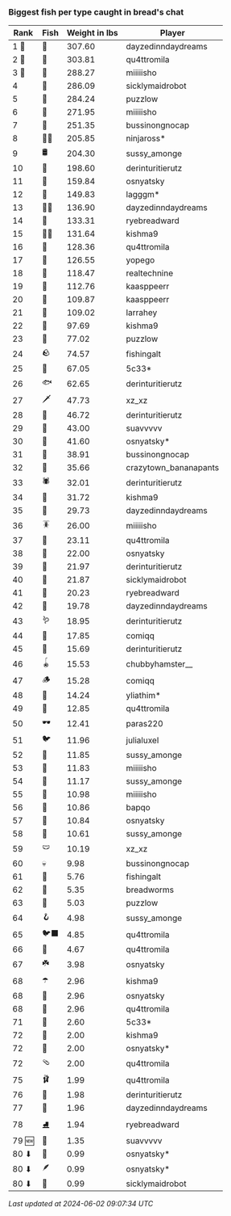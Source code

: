 ### Biggest fish per type caught in bread's chat
| Rank | Fish | Weight in lbs | Player |
|------|--------|-----------|---------|
| 1 🥇  | 🦑 | 307.60 | dayzedinndaydreams |
| 2 🥈  | 🐳 | 303.81 | qu4ttromila |
| 3 🥉  | 🦈 | 288.27 | miiiiisho |
| 4  | 🦕 | 286.09 | sicklymaidrobot |
| 5  | 🐉 | 284.24 | puzzlow |
| 6  | 🐍 | 271.95 | miiiiisho |
| 7  | 🐢 | 251.35 | bussinongnocap |
| 8  | 🐻‍❄ | 205.85 | ninjaross* |
| 9  | 🛢️ | 204.30 | sussy_amonge |
| 10  | 🐙 | 198.60 | derinturitierutz |
| 11  | 🐋 | 159.84 | osnyatsky |
| 12  | 🐊 | 149.83 | lagggm* |
| 13  | 🧜‍♀️ | 136.90 | dayzedinndaydreams |
| 14  | 🦭 | 133.31 | ryebreadward |
| 15  | 🧞‍♂ | 131.64 | kishma9 |
| 16  | 🦪 | 128.36 | qu4ttromila |
| 17  | 🦞 | 126.55 | yopego |
| 18  | 🧟 | 118.47 | realtechnine |
| 19  | 🐬 | 112.76 | kaasppeerr |
| 20  | 📱 | 109.87 | kaasppeerr |
| 21  | 🦇 | 109.02 | larrahey |
| 22  | 🪸 | 97.69 | kishma9 |
| 23  | 👑 | 77.02 | puzzlow |
| 24  | 🪨 | 74.57 | fishingalt |
| 25  | 🦐 | 67.05 | 5c33* |
| 26  | 🐟 | 62.65 | derinturitierutz |
| 27  | 🗡️ | 47.73 | xz_xz |
| 28  | 🐸 | 46.72 | derinturitierutz |
| 29  | 🦫 | 43.00 | suavvvvv |
| 30  | 🐧 | 41.60 | osnyatsky* |
| 31  | 🦀 | 38.91 | bussinongnocap |
| 32  | 🐡 | 35.66 | crazytown_bananapants |
| 33  | 🕷️ | 32.01 | derinturitierutz |
| 34  | 🥒 | 31.72 | kishma9 |
| 35  | 🧽 | 29.73 | dayzedinndaydreams |
| 36  | 🪳 | 26.00 | miiiiisho |
| 37  | 🎰 | 23.11 | qu4ttromila |
| 38  | 🦠 | 22.00 | osnyatsky |
| 39  | 🐠 | 21.97 | derinturitierutz |
| 40  | 🪼 | 21.87 | sicklymaidrobot |
| 41  | 🧭 | 20.23 | ryebreadward |
| 42  | 🦦 | 19.78 | dayzedinndaydreams |
| 43  | 🪱 | 18.95 | derinturitierutz |
| 44  | 🍄 | 17.85 | comiqq |
| 45  | 🦆 | 15.69 | derinturitierutz |
| 46  | 🪀 | 15.53 | chubbyhamster__ |
| 47  | 🪵 | 15.28 | comiqq |
| 48  | 🐌 | 14.24 | yliathim* |
| 49  | 🎱 | 12.85 | qu4ttromila |
| 50  | 🕶️ | 12.41 | paras220 |
| 51  | 🐦 | 11.96 | julialuxel |
| 52  | 👒 | 11.85 | sussy_amonge |
| 53  | 🧸 | 11.83 | miiiiisho |
| 54  | 🧃 | 11.17 | sussy_amonge |
| 55  | 🧊 | 10.98 | miiiiisho |
| 56  | 🪹 | 10.86 | bapqo |
| 57  | 🪺 | 10.84 | osnyatsky |
| 58  | 🦎 | 10.61 | sussy_amonge |
| 59  | 🩲 | 10.19 | xz_xz |
| 60  | 💀 | 9.98 | bussinongnocap |
| 61  | 🎏 | 5.76 | fishingalt |
| 62  | 🧵 | 5.35 | breadworms |
| 63  | 🐚 | 5.03 | puzzlow |
| 64  | 🪝 | 4.98 | sussy_amonge |
| 65  | 🐦‍⬛ | 4.85 | qu4ttromila |
| 66  | 🥫 | 4.67 | qu4ttromila |
| 67  | ☘️ | 3.98 | osnyatsky |
| 68  | ☂️ | 2.96 | kishma9 |
| 68  | 🌹 | 2.96 | osnyatsky |
| 68  | 🥪 | 2.96 | qu4ttromila |
| 71  | 🍬 | 2.60 | 5c33* |
| 72  | 👟 | 2.00 | kishma9 |
| 72  | 🧦 | 2.00 | osnyatsky* |
| 72  | 🩴 | 2.00 | qu4ttromila |
| 75  | 🩰 | 1.99 | qu4ttromila |
| 76  | 👢 | 1.98 | derinturitierutz |
| 77  | 🌿 | 1.96 | dayzedinndaydreams |
| 78  | ⛸️ | 1.94 | ryebreadward |
| 79 🆕 | 🌻 | 1.35 | suavvvvv |
| 80 ⬇ | 🧣 | 0.99 | osnyatsky* |
| 80 ⬇ | 🪶 | 0.99 | osnyatsky* |
| 80 ⬇ | 🧤 | 0.99 | sicklymaidrobot |

_Last updated at 2024-06-02 09:07:34 UTC_